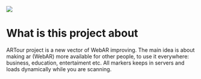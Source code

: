 ![](https://raw.githubusercontent.com/ExCursy/ExCursy.github.io/main/assets/images/Github/FHD_Logo-Decorated_Light.png)

# What is this project about

ARTour project is a new vector of WebAR improving. The main idea is about making ar (WebAR) more available for other people, to use it everywhere: business, education, entertaiment etc. All markers keeps in servers and loads dynamically while you are scanning.
